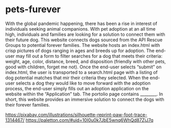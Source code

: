 # pets-furever

With the global pandemic happening, there has been a rise in interest of individuals seeking animal companions. With pet adoption at an all time high, individuals and families are looking for a solution to connect them with their future dog. This website connects dogs sourced from the API Rescue Groups to potential forever families. The website hosts an index.html with crisp pictures of dogs ranging in ages and breeds up for adoption. The end-user may fill out a form to filter searches for a dog that meets their criteria: weight, age, color, distance, breed, and disposition (friendly with other pets, good with children, forget me not). Once the end-user selects “submit” on index.html, the user is transported to a search.html page with a listing of dog potential matches that mir their criteria they selected. When the end-user selects a dog they would like to move forward with the adoption process, the end-user simply fills out an adoption application on the website within the “Application” tab. The portolio page contains ________. In short, this website provides an immersive solution to connect the dogs with their forever families.

https://pixabay.com/illustrations/silhouette-reprint-paw-foot-trace-1314467/
https://paletton.com/#uid=10I0u0k7JbE5wnq6WhQd87ZjJ7q
